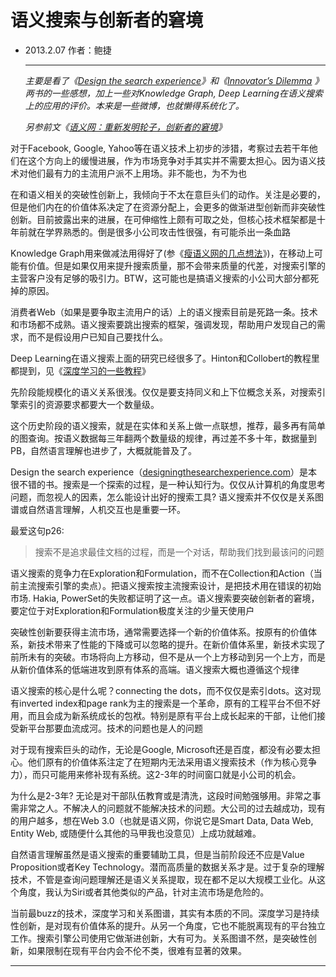 # 语义搜索与创新者的窘境

* 2013.2.07    作者：鲍捷

  ***

  *主要是看了《[Design the search experience](http://designingthesearchexperience.com/)》和《[Innovator’s Dilemma](http://www.amazon.com/Innovators-Dilemma-Revolutionary-Change-Business/dp/0062060244) 》两书的一些感想，加上一些对Knowledge Graph, Deep Learning在语义搜索上的应用的评价。本来是一些微博，也就懒得系统化了。*

  *另参前文《[语义网：重新发明轮子，创新者的窘境](http://baojie.org/blog/2013/02/04/semantic-web-wheel/)》*

对于Facebook, Google, Yahoo等在语义技术上初步的涉猎，考察过去若干年他们在这个方向上的缓慢进展，作为市场竞争对手其实并不需要太担心。因为语义技术对他们最有力的主流用户派不上用场。非不能也，为不为也

在和语义相关的突破性创新上，我倾向于不太在意巨头们的动作。关注是必要的，但是他们内在的价值体系决定了在资源分配上，会更多的做渐进型创新而非突破性创新。目前披露出来的进展，在可伸缩性上颇有可取之处，但核心技术框架都是十年前就在学界熟悉的。倒是很多小公司攻击性很强，有可能杀出一条血路

Knowledge Graph用来做减法用得好了(参《[瘦语义网的几点想法](http://baojie.org/blog/2013/01/24/lean-semantic-web/)》)，在移动上可能有价值。但是如果仅用来提升搜索质量，那不会带来质量的代差，对搜索引擎的主营客户没有足够的吸引力。BTW，这可能也是搞语义搜索的小公司大部分都死掉的原因。

消费者Web（如果是要争取主流用户的话）上的语义搜索目前是死路一条。技术和市场都不成熟。语义搜索要跳出搜索的框架，强调发现，帮助用户发现自己的需求，而不是假设用户已知自己要找什么。

Deep Learning在语义搜索上面的研究已经很多了。Hinton和Collobert的教程里都提到，见《[深度学习的一些教程](http://baojie.org/blog/2013/01/27/deep-learning-tutorials/)》

先阶段能规模化的语义关系很浅。仅仅是要支持同义和上下位概念关系，对搜索引擎索引的资源要求都要大一个数量级。

这个历史阶段的语义搜索，就是在实体和关系上做一点联想，推荐，最多再有简单的图查询。按语义数据每三年翻两个数量级的规律，再过差不多十年，数据量到PB，自然语言理解也进步了，大概就能普及了。

Design the search experience（[designingthesearchexperience.com](http://designingthesearchexperience.com/)）是本很不错的书。搜索是一个探索的过程，是一种认知行为。仅仅从计算机的角度思考问题，而忽视人的因素，怎么能设计出好的搜索工具? 语义搜索并不仅仅是关系图谱或自然语言理解，人机交互也是重要一环。

最爱这句p26:

> 搜索不是追求最佳文档的过程，而是一个对话，帮助我们找到最该问的问题

语义搜索的竞争力在Exploration和Formulation，而不在Collection和Action（当前主流搜索引擎的卖点）。把语义搜索按主流搜索设计，是把技术用在错误的初始市场. Hakia, PowerSet的失败都证明了这一点。语义搜索要突破创新者的窘境，要定位于对Exploration和Formulation极度关注的少量天使用户

突破性创新要获得主流市场，通常需要选择一个新的价值体系。按原有的价值体系，新技术带来了性能的下降或可以忽略的提升。在新价值体系里，新技术实现了前所未有的突破。市场将向上方移动，但不是从一个上方移动到另一个上方，而是从新价值体系的低端进攻到原有体系的高端。语义搜索大概也遵循这个规律

语义搜索的核心是什么呢？connecting the dots，而不仅仅是索引dots。这对现有inverted index和page rank为主的搜索是一个革命，原有的工程平台不但不好用，而且会成为新系统成长的包袱。特别是原有平台上成长起来的干部，让他们接受新平台那要血流成河。技术的问题也是人的问题

对于现有搜索巨头的动作，无论是Google, Microsoft还是百度，都没有必要太担心。他们原有的价值体系注定了在短期内无法采用语义搜索技术（作为核心竞争力），而只可能用来修补现有系统。这2-3年的时间窗口就是小公司的机会。

为什么是2-3年? 无论是对干部队伍教育或是清洗，这段时间勉强够用。非常之事需非常之人。不解决人的问题就不能解决技术的问题。大公司的过去越成功，现有的用户越多，想在Web 3.0（也就是语义网，你说它是Smart Data, Data Web, Entity Web, 或随便什么其他的马甲我也没意见）上成功就越难。

自然语言理解虽然是语义搜索的重要辅助工具，但是当前阶段还不应是Value Proposition或者Key Technology。潜而高质量的数据关系才是。过于复杂的理解技术，不管是查询问题理解还是语义关系提取，现在都不足以大规模工业化。从这个角度，我认为Siri或者其他类似的产品，针对主流市场是危险的。

当前最buzz的技术，深度学习和关系图谱，其实有本质的不同。深度学习是持续性创新，是对现有价值体系的提升。从另一个角度，它也不能脱离现有的平台独立工作。搜索引擎公司使用它做渐进创新，大有可为。关系图谱不然，是突破性创新，如果限制在现有平台内会不伦不类，很难有显著的效果。

***

